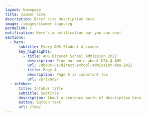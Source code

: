 ```yaml
---
layout: homepage
title: Isomer Site
description: Brief site description here
image: /images/isomer-logo.svg
permalink: /
notification: Here's a notification bar you can use!
sections:
  - hero:
      subtitle: Every AHS Student A Leader
      key_highlights:
        - title: AHS Direcet School Admission 2022
          description: Find out more about DSA @ AHS
          url: /about-us/direct-school-admission-dsa-2022
        - title: Page A
          description: Page A is important too
          url: /privacy/
  - infobar:
      title: Infobar title
      subtitle: Subtitle
      description: About a sentence worth of description here
      button: Button text
      url: /faq/
---
```

